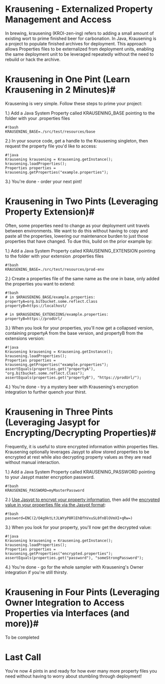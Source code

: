 # Krausening - Externalized Property Management and Access #
In brewing, krausening (KROI-zen-ing) refers to adding a small amount of existing wort to prime finished beer for carbonation.  In Java, Krausening is a project to populate finished archives for deployment.  This approach allows Properties files to be externalized from deployment units, enabling the same deployment unit to be leveraged repeatedly without the need to rebuild or hack the archive.

# Krausening in One Pint (Learn Krausening in 2 Minutes)#
Krausening is very simple.  Follow these steps to prime your project:

1.)  Add a Java System Property called KRAUSENING_BASE pointing to the folder with your .properties files
```
#!bash
KRAUSENING_BASE=./src/test/resources/base
```
2.) In your source code, get a handle to the Krausening singleton, then request the property file you'd like to access:
```
#!java
Krausening krausening = Krausening.getInstance();
krausening.loadProperties();
Properties properties = krausening.getProperties("example.properties");

```
3.)  You're done - order your next pint!

# Krausening in Two Pints (Leveraging Property Extension)#
Often, some properties need to change as your deployment unit travels between environments.  We want to do this without having to copy and paste all the properties, lowering our maintenance burden to just those properties that have changed.  To due this, build on the prior example by:

1.)  Add a Java System Property called KRAUSENING_EXTENSION pointing to the folder with your extension .properties files
```
#!bash
KRAUSENING_BASE=./src/test/resources/prod-env
```
2.) Create a properties file of the same name as the one in base, only added the properties you want to extend:

```
#!bash
# in $KRAUSENING_BASE/example.properties:
propertyA=org.bitbucket.some.reflect.Class
propertyB=https://localhost/

# in $KRAUSENING_EXTENSIONS/example.properties:
propertyB=https://prodUrl/

```
3.) When you look for your properties, you'll now get a collapsed version, containing propertyA from the base version, and propertyB from the extensions version:
```
#!java
Krausening krausening = Krausening.getInstance();
krausening.loadProperties();
Properties properties = krausening.getProperties("example.properties");
assertEquals(properties.get("propertyA"), "org.bitbucket.some.reflect.Class");
assertEquals(properties.get("propertyB"), "https://prodUrl/");
```
4.) You're done - try a mystery beer with Krausening's encryption integration to further quench your thirst.

# Krausening in Three Pints (Leveraging Jasypt for Encrypting/Decrypting Properties)#
Frequently, it is useful to store encrypted information within properties files.  Krausening optionally leverages Jasypt to allow stored properties to be encrypted at rest while also decrypting property values as they are read without manual interaction.

1.)  Add a Java System Property called KRAUSENING_PASSWORD pointing to your Jasypt master encryption password.
```
#!bash
KRAUSENING_PASSWORD=myMasterPassword
```

2.)  [Use Jasypt to encrypt your property information](http://www.jasypt.org/cli.html), then add the [encrypted value in your properties file via the Jasypt format](http://www.jasypt.org/encrypting-configuration.html):
```
#!bash
password=ENC(2/O4g9ktLtJLWYyP8RlEhBfhVxuSL0fnBlOVmXI+qRw=)
```

3.) When you look for your property, you'll now get the decrypted value:
```
#!java
Krausening krausening = Krausening.getInstance();
krausening.loadProperties();
Properties properties = krausening.getProperties("encrypted.properties");
assertEquals(properties.get("password"), "someStrongPassword");
```

4.) You're done - go for the whole sampler with Krausening's Owner integration if you're still thirsty.

# Krausening in Four Pints (Leveraging Owner Integration to Access Properties via Interfaces (and more))#
To be completed

# Last Call

You're now 4 pints in and ready for how ever many more property files you need without having to worry about stumbling through deployment!